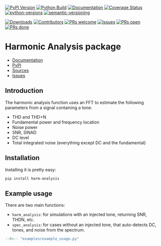 
[![PyPI Version](https://badge.fury.io/py/harm-analysis.svg)](https://badge.fury.io/py/harm-analysis)
[![Python Build](https://github.com/ericsmacedo/harm-analysis/actions/workflows/main.yml/badge.svg)](https://github.com/ericsmacedo/harm-analysis/actions/workflows/main.yml)
[![Documentation](https://readthedocs.org/projects/harm-analysis/badge/?version=stable)](https://harm-analysis.readthedocs.io/en/stable/)
[![Coverage Status](https://coveralls.io/repos/github/ericsmacedo/harm-analysis/badge.svg?branch=main)](https://coveralls.io/github/ericsmacedo/harm-analysis?branch=main)
[![python-versions](https://img.shields.io/pypi/pyversions/harm-analysis.svg)](https://pypi.python.org/pypi/harm-analysis)
[![semantic-versioning](https://img.shields.io/badge/semver-2.0.0-green)](https://semver.org/)

[![Downloads](https://img.shields.io/pypi/dm/harm-analysis.svg?label=pypi%20downloads)](https://pypi.python.org/pypi/harm-analysis)
[![Contributors](https://img.shields.io/github/contributors/ericsmacedo/harm-analysis.svg)](https://github.com/ericsmacedo/harm-analysis/graphs/contributors/)
[![PRs welcome](https://img.shields.io/badge/PRs-welcome-brightgreen.svg?style=flat-square)](https://docs.github.com/en/pull-requests/collaborating-with-pull-requests/proposing-changes-to-your-work-with-pull-requests/creating-a-pull-request)
[![Issues](https://img.shields.io/github/issues/ericsmacedo/harm-analysis)](https://github.com/ericsmacedo/harm-analysis/issues)
[![PRs open](https://img.shields.io/github/issues-pr/ericsmacedo/harm-analysis.svg)](https://github.com/ericsmacedo/harm-analysis/pulls)
[![PRs done](https://img.shields.io/github/issues-pr-closed/ericsmacedo/harm-analysis.svg)](https://github.com/ericsmacedo/harm-analysis/pulls?q=is%3Apr+is%3Aclosed)

# Harmonic Analysis package

* [Documentation](https://harm-analysis.readthedocs.io/en/stable/)
* [PyPI](https://pypi.org/project/harm-analysis/)
* [Sources](https://github.com/ericsmacedo/harm-analysis)
* [Issues](https://github.com/ericsmacedo/harm-analysis/issues)

## Introduction

The harmonic analysis function uses an FFT to estimate the following parameters from a signal containing a tone:

- THD and THD+N
- Fundamental power and frequency location
- Noise power
- SNR, SINAD
- DC level
- Total integrated noise (everything except DC and the fundamental)

## Installation

Installing it is pretty easy:

```bash
pip install harm-analysis
```

## Example usage

There are two main functions:

- `harm_analysis`: for simulations with an injected tone, returning SNR, THDN, etc.
- `spec_analysis`: for cases without an injected tone, that auto-detects DC, tones, and noise from the spectrum.


```python
--8<-- "examples/example_usage.py"
```
